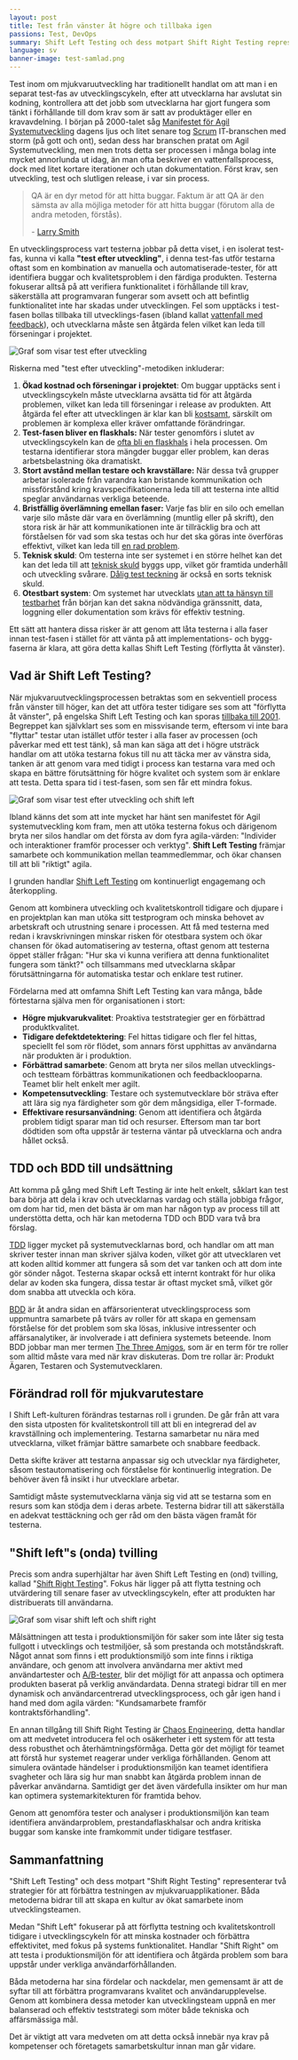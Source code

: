 ```yaml
---
layout: post
title: Test från vänster åt högre och tillbaka igen
passions: Test, DevOps
summary: Shift Left Testing och dess motpart Shift Right Testing representerar två strategier för att förbättra testningen av mjukvaruapplikationer. Båda metoderna bidrar till att skapa en kultur av ökat samarbete inom utvecklingsteamen.
language: sv
banner-image: test-samlad.png
---
```


Test inom om mjukvaruutveckling har traditionellt handlat om att man i en separat test-fas av utvecklingscykeln, efter att utvecklarna har avslutat sin kodning, kontrollera att det jobb som utvecklarna har gjort fungera som tänkt i förhållande till dom krav som är satt av produktäger eller en kravavdelning. I början på 2000-talet såg [Manifestet för Agil Systemutveckling](https://agilemanifesto.org/iso/sv/manifesto.html) dagens ljus och litet senare tog [Scrum](https://www.scrum.org/learning-series/what-is-scrum/) IT-branschen med storm (på gott och ont), sedan dess har branschen pratat om Agil Systemutveckling, men men trots detta ser processen i många bolag inte mycket annorlunda ut idag, än man ofta beskriver en vattenfallsprocess, dock med litet kortare iterationer och utan dokumentation. Först krav, sen utveckling, test och slutligen release, i var sin process.

> QA är en dyr metod för att hitta buggar. Faktum är att QA är den sämsta av alla möjliga metoder för att hitta buggar (förutom alla de andra metoden, förstås).
> 
> \- [Larry Smith](https://www.drdobbs.com/shift-left-testing/184404768)

En utvecklingsprocess vart testerna jobbar på detta viset, i en isolerat test-fas, kunna vi kalla **"test efter utveckling"**, i denna test-fas utför testarna oftast som en kombination av manuella och automatiserade-tester, för att identifiera buggar och kvalitetsproblem i den färdiga produkten. Testerna fokuserar alltså på att verifiera funktionalitet i förhållande till krav, säkerställa att programvaran fungerar som avsett och att befintlig funktionalitet inte har skadas under utvecklingen. Fel som upptäcks i test-fasen bollas tillbaka till utvecklings-fasen (ibland kallat [vattenfall med feedback](https://www.researchgate.net/figure/Waterfall-model-with-Royces-iterative-feedback-When-referring-to-the-waterfall-model-in_fig1_220631422)), och utvecklarna måste sen åtgärda felen vilket kan leda till förseningar i projektet.

 ![Graf som visar test efter utveckling](/img/posts/test-fokus_testefterutveckling.png)

Riskerna med "test efter utveckling"-metodiken inkluderar:

1. **Ökad kostnad och förseningar i projektet**: Om buggar upptäcks sent i utvecklingscykeln måste utvecklarna avsätta tid för att åtgärda problemen, vilket kan leda till förseningar i release av produkten. Att åtgärda fel efter att utvecklingen är klar kan bli [kostsamt](https://www.functionize.com/blog/the-cost-of-finding-bugs-later-in-the-sdlc), särskilt om problemen är komplexa eller kräver omfattande förändringar.
2. **Test-fasen bliver en flaskhals:** När tester genomförs i slutet av utvecklingscykeln kan de [ofta bli en flaskhals](https://shows.acast.com/the-quality-podcast/episodes/ep-7-why-is-qa-testing-often-a-bottleneck) i hela processen. Om testarna identifierar stora mängder buggar eller problem, kan deras arbetsbelastning öka dramatiskt.
3. **Stort avstånd mellan testare och kravställare:** När dessa två grupper arbetar isolerade från varandra kan bristande kommunikation och missförstånd kring kravspecifikationerna leda till att testerna inte alltid speglar användarnas verkliga beteende.
4. **Brist­fäll­ig överlämning emellan faser:** Varje fas blir en silo och emellan varje silo måste där vara en överlämning (muntlig eller på skrift), den stora risk är här att kommunikationen inte är tillräcklig bra och att förståelsen för vad som ska testas och hur det ska göras inte överföras effektivt, vilket kan leda till [en rad problem](http://www.diva-portal.org/smash/get/diva2:504444/FULLTEXT01.pdf).
5. **Teknisk skuld**: Om testerna inte ser systemet i en större helhet kan det kan det leda till att [teknisk skuld](https://www.testdevlab.com/blog/understanding-technical-debt-from-a-quality-assurance-perspective) byggs upp, vilket gör framtida underhåll och utveckling svårare. [Dålig test teckning](https://www.softwaretestinghelp.com/technical-debt-and-qa/) är också en sorts teknisk skuld.
6. **Otestbart system**: Om systemet har utvecklats [utan att ta hänsyn till testbarhet](https://medium.com/slalom-build/on-untestable-software-6e64c34bfbad) från början kan det sakna nödvändiga gränssnitt, data, loggning eller dokumentation som krävs för effektiv testning. 

Ett sätt att hantera dissa risker är att genom att låta testerna i alla faser innan test-fasen i stället för att vänta på att implementations- och bygg-faserna är klara, att göra detta kallas Shift Left Testing (förflytta åt vänster).

## Vad är Shift Left Testing?

När mjukvaruutvecklingsprocessen betraktas som en sekventiell process från vänster till höger, kan det att utföra tester tidigare ses som att "förflytta åt vänster", på engelska Shift Left Testing och kan sporas [tillbaka till 2001](https://www.drdobbs.com/shift-left-testing/184404768). Begreppet kan självklart ses som en missvisande term, eftersom vi inte bara "flyttar" testar utan istället utför tester i alla faser av processen (och påverkar med ett test tänk), så man kan säga att det i högre utsträck handlar om att utöka testarna fokus till nu att täcka mer av vänstra sida, tanken är att genom vara med tidigt i process kan testarna vara med och skapa en bättre förutsättning för högre kvalitet och system som är enklare att testa. Detta spara tid i test-fasen, som sen får ett mindra fokus. 

![Graf som visar test efter utveckling och shift left](/img/posts/test-fokus_shitleft.png)

Ibland känns det som att inte mycket har hänt sen manifestet för Agil systemutveckling kom fram, men att utöka testerna fokus och därigenom bryta ner silos handlar om det första av dom fyra agila-värden: "Individer och interaktioner framför processer och verktyg". **Shift Left Testing** främjar samarbete och kommunikation mellan teammedlemmar, och ökar chansen till att bli "riktigt" agila.

I grunden handlar [Shift Left Testing](https://testfully.io/blog/shift-left-testing/) om kontinuerligt engagemang och återkoppling.

Genom att kombinera utveckling och kvalitetskontroll tidigare och djupare i en projektplan kan man utöka sitt testprogram och minska behovet av arbetskraft och utrustning senare i processen. Att få med testerna med redan i kravskrivningen minskar risken för otestbara system och ökar chansen för ökad automatisering av testerna, oftast genom att testerna öppet ställer frågan: "Hur ska vi kunna verifiera att denna funktionalitet fungera som tänkt?" och tillsammans med utvecklarna skåpar förutsättningarna för automatiska testar och enklare test rutiner.  

Fördelarna med att omfamna Shift Left Testing kan vara många, både förtestarna själva men för organisationen i stort:

- **Högre mjukvarukvalitet**: Proaktiva teststrategier ger en förbättrad produktkvalitet.
- **Tidigare defektdetektering**: Fel hittas tidigare och fler fel hittas, speciellt fel som rör flödet, som annars först upphittas av användarna när produkten är i produktion.
- **Förbättrad samarbete**: Genom att bryta ner silos mellan utvecklings- och testteam förbättras kommunikationen och feedbacklooparna. Teamet blir helt enkelt mer agilt.
- **Kompetensutveckling**: Testare och systemutvecklare bör sträva efter att lära sig nya färdigheter som gör dem mångsidiga, eller T-formade.
- **Effektivare resursanvändning**: Genom att identifiera och åtgärda problem tidigt sparar man tid och resurser. Eftersom man tar bort dödtiden som ofta uppstår är testerna väntar på utvecklarna och andra hållet också.

## TDD och BDD till undsättning

Att komma på gång med Shift Left Testing är inte helt enkelt, såklart kan test bara börja att dela i krav och utvecklarnas vardag och ställa jobbiga frågor, om dom har tid, men det bästa är om man har någon typ av process till att understötta detta, och här kan metoderna TDD och BDD vara två bra förslag.

[TDD](https://martinfowler.com/bliki/TestDrivenDevelopment.html) ligger mycket på systemutvecklarnas bord, och handlar om att man skriver tester innan man skriver själva koden, vilket gör att utvecklaren vet att koden alltid kommer att fungera så som det var tanken och att dom inte gör sönder något. Testerna skapar också ett internt kontrakt för hur olika delar av koden ska fungera, dissa testar är oftast mycket små, vilket gör dom snabba att utveckla och köra.

[BDD](https://cucumber.io/docs/bdd/) är åt andra sidan en affärsorienterat utvecklingsprocess som uppmuntra samarbete på tvärs av roller för att skapa en gemensam förståelse för det problem som ska lösas, inklusive intressenter och affärsanalytiker, är involverade i att definiera systemets beteende. Inom BDD jobbar man mer termen [The Three Amigos](https://cucumber.io/docs/bdd/who-does-what/), som är en term för tre roller som alltid måste vara med när krav diskuteras. Dom tre rollar är: Produkt Ägaren, Testaren och Systemutvecklaren.

## Förändrad roll för mjukvarutestare

I Shift Left-kulturen förändras testarnas roll i grunden. De går från att vara den sista utposten för kvalitetskontroll till att bli en integrerad del av kravställning och implementering. Testarna samarbetar nu nära med utvecklarna, vilket främjar bättre samarbete och snabbare feedback. 

Detta skifte kräver att testarna anpassar sig och utvecklar nya färdigheter, såsom testautomatisering och förståelse för kontinuerlig integration. De behöver även få insikt i hur utvecklare arbetar. 

Samtidigt måste systemutvecklarna vänja sig vid att se testarna som en resurs som kan stödja dem i deras arbete. Testerna bidrar till att säkerställa en adekvat testtäckning och ger råd om den bästa vägen framåt för testerna.

## "Shift left"s (onda) tvilling

Precis som andra superhjältar har även Shift Left Testing en (ond) tvilling, kallad "[Shift Right Testing](https://www.stickyminds.com/article/testing-unexpected-shift-right-devops-testing)". Fokus här ligger på att flytta testning och utvärdering till senare faser av utvecklingscykeln, efter att produkten har distribuerats till användarna.

![Graf som visar shift left och shift right](/img/posts/test-fokus_shitright.png)

Målsättningen att testa i produktionsmiljön för saker som inte låter sig testa fullgott i utvecklings och testmiljöer, så som prestanda och motståndskraft. Något annat som finns i ett produktionsmiljö som inte finns i riktiga användare, och genom att involvera användarna mer aktivt med användartester och [A/B-tester](https://devopedia.org/a-b-testing), blir det möjligt för att anpassa och optimera produkten baserat på verklig användardata. Denna strategi bidrar till en mer dynamisk och användarcentrerad utvecklingsprocess, och går igen hand i hand med dom agila värden: "Kundsamarbete framför kontraktsförhandling".

En annan tillgång till Shift Right Testing är [Chaos Engineering](https://devopedia.org/chaos-engineering), detta handlar om att medvetet introducera fel och osäkerheter i ett system för att testa dess robusthet och återhämtningsförmåga. Detta gör det möjligt för teamet att förstå hur systemet reagerar under verkliga förhållanden. Genom att simulera oväntade händelser i produktionsmiljön kan teamet identifiera svagheter och lära sig hur man snabbt kan åtgärda problem innan de påverkar användarna. Samtidigt ger det även värdefulla insikter om hur man kan optimera systemarkitekturen för framtida behov.

Genom att genomföra tester och analyser i produktionsmiljön kan team identifiera användarproblem, prestandaflaskhalsar och andra kritiska buggar som kanske inte framkommit under tidigare testfaser. 

## Sammanfattning

"Shift Left Testing" och dess motpart "Shift Right Testing" representerar två strategier för att förbättra testningen av mjukvaruapplikationer. Båda metoderna bidrar till att skapa en kultur av ökat samarbete inom utvecklingsteamen.

Medan "Shift Left" fokuserar på att förflytta testning och kvalitetskontroll tidigare i utvecklingscykeln för att minska kostnader och förbättra effektivitet, med fokus på systems funktionalitet. Handlar "Shift Right" om att testa i produktionsmiljön för att identifiera och åtgärda problem som bara uppstår under verkliga användarförhållanden. 

Båda metoderna har sina fördelar och nackdelar, men gemensamt är att de syftar till att förbättra programvarans kvalitet och användarupplevelse. Genom att kombinera dessa metoder kan utvecklingsteam uppnå en mer balanserad och effektiv teststrategi som möter både tekniska och affärsmässiga mål.

Det är viktigt att vara medveten om att detta också innebär nya krav på kompetenser och företagets samarbetskultur innan man går vidare.

